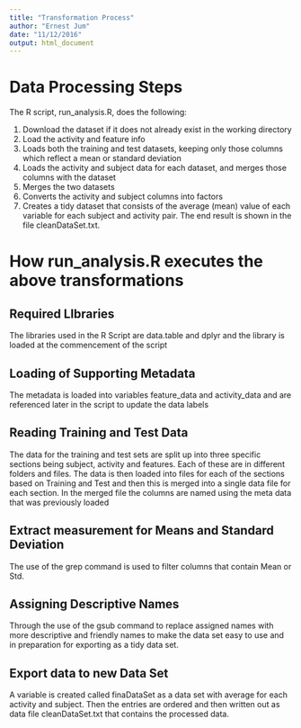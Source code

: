 ```yaml
---
title: "Transformation Process"
author: "Ernest Jum"
date: "11/12/2016"
output: html_document
---
```


# Data Processing Steps
The R script, run_analysis.R, does the following:

1. Download the dataset if it does not already exist in the working directory
2. Load the activity and feature info
3. Loads both the training and test datasets, keeping only those columns which reflect a mean or standard deviation
4. Loads the activity and subject data for each dataset, and merges those columns with the dataset
6. Merges the two datasets
7. Converts the activity and subject columns into factors
8. Creates a tidy dataset that consists of the average (mean) value of each variable for each subject and activity pair.
The end result is shown in the file cleanDataSet.txt.

# How run_analysis.R executes the above transformations

## Required LIbraries
The libraries used in the R Script are data.table and dplyr and the library is loaded at the commencement of the script
## Loading of Supporting Metadata

The metadata is loaded into variables feature_data and activity_data and are referenced later in the script to update the data labels

## Reading Training and Test Data

The data for the training and test sets are split up into three specific sections being subject, activity and features. Each of these are in different folders and files.
The data is then loaded into files for each of the sections based on Training and Test and then this is merged into a single data file for each section.
In the merged file the columns are named using the meta data that was previously loaded 

## Extract measurement for Means and Standard Deviation

The use of the grep command is used to filter columns that contain Mean or Std. 

## Assigning Descriptive Names

Through the use of the gsub command to replace assigned names with more descriptive and friendly names to make the data set easy to use and in preparation for exporting as a tidy data set.

## Export data to new Data Set

A variable is created called finaDataSet as a data set with average for each activity and subject. Then the entries are ordered and then written out as data file cleanDataSet.txt that contains the processed data.



